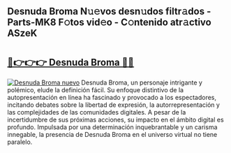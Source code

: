 ## Desnuda Broma N𝚞𝚎vos desn𝚞dos filtr𝚊dos - Parts-MK8 F𝚘tos vid𝚎o - C𝚘ntenido atr𝚊ctivo ASzeK

# <h2><a href="http://mb9g7z3.tromn.icu/?c=Desnuda+Broma">🔗👉👉👉 Desnuda Broma 🔗🔗</a></h2>

[![Desnuda Broma nuevo](https://i.imgur.com/pEAQMta.gif)](http://mb9g7z3.tromn.icu/?c=Desnuda+Broma)
Desnuda Broma, un personaje intrigante y polémico, elude la definición fácil. Su enfoque distintivo de la autopresentación en línea ha fascinado y provocado a los espectadores, incitando debates sobre la libertad de expresión, la autorrepresentación y las complejidades de las comunidades digitales. A pesar de la incertidumbre de sus próximas acciones, su impacto en el ámbito digital es profundo. Impulsada por una determinación inquebrantable y un carisma innegable, la presencia de Desnuda Broma en el universo virtual no tiene paralelo.
